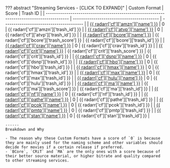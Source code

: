 ??? abstract "Streaming Services - [CLICK TO EXPAND]"
    | Custom Format                                                                             | Score                                      | Trash ID                                |
    | ----------------------------------------------------------------------------------------- | ------------------------------------------ | --------------------------------------- |
    | [{{ radarr['cf']['amzn']['name'] }}](/Radarr/Radarr-collection-of-custom-formats/#amzn)   | 0                                          | {{ radarr['cf']['amzn']['trash_id'] }}  |
    | [{{ radarr['cf']['atvp']['name'] }}](/Radarr/Radarr-collection-of-custom-formats/#atvp)   | 0                                          | {{ radarr['cf']['atvp']['trash_id'] }}  |
    | [{{ radarr['cf']['bcore']['name'] }}](/Radarr/Radarr-collection-of-custom-formats/#bcore) | {{ radarr['cf']['bcore']['trash_score'] }} | {{ radarr['cf']['bcore']['trash_id'] }} |
    | [{{ radarr['cf']['crav']['name'] }}](/Radarr/Radarr-collection-of-custom-formats/#crav)   | 0                                          | {{ radarr['cf']['crav']['trash_id'] }}  |
    | [{{ radarr['cf']['crit']['name'] }}](/Radarr/Radarr-collection-of-custom-formats/#crit)   | {{ radarr['cf']['crit']['trash_score'] }}  | {{ radarr['cf']['crit']['trash_id'] }}  |
    | [{{ radarr['cf']['dsnp']['name'] }}](/Radarr/Radarr-collection-of-custom-formats/#dsnp)   | 0                                          | {{ radarr['cf']['dsnp']['trash_id'] }}  |
    | [{{ radarr['cf']['hbo']['name'] }}](/Radarr/Radarr-collection-of-custom-formats/#hbo)     | 0                                          | {{ radarr['cf']['hbo']['trash_id'] }}   |
    | [{{ radarr['cf']['hmax']['name'] }}](/Radarr/Radarr-collection-of-custom-formats/#hmax)   | 0                                          | {{ radarr['cf']['hmax']['trash_id'] }}  |
    | [{{ radarr['cf']['max']['name'] }}](/Radarr/Radarr-collection-of-custom-formats/#max)     | 0                                          | {{ radarr['cf']['max']['trash_id'] }}   |
    | [{{ radarr['cf']['hulu']['name'] }}](/Radarr/Radarr-collection-of-custom-formats/#hulu)   | 0                                          | {{ radarr['cf']['hulu']['trash_id'] }}  |
    | [{{ radarr['cf']['ma']['name'] }}](/Radarr/Radarr-collection-of-custom-formats/#ma)       | {{ radarr['cf']['ma']['trash_score'] }}    | {{ radarr['cf']['ma']['trash_id'] }}    |
    | [{{ radarr['cf']['nf']['name'] }}](/Radarr/Radarr-collection-of-custom-formats/#nf)       | 0                                          | {{ radarr['cf']['nf']['trash_id'] }}    |
    | [{{ radarr['cf']['pathe']['name'] }}](/Radarr/Radarr-collection-of-custom-formats/#pathe) | 0                                          | {{ radarr['cf']['pathe']['trash_id'] }} |
    | [{{ radarr['cf']['pcok']['name'] }}](/Radarr/Radarr-collection-of-custom-formats/#pcok)   | 0                                          | {{ radarr['cf']['pcok']['trash_id'] }}  |
    | [{{ radarr['cf']['pmtp']['name'] }}](/Radarr/Radarr-collection-of-custom-formats/#pmtp)   | 0                                          | {{ radarr['cf']['pmtp']['trash_id'] }}  |
    | [{{ radarr['cf']['stan']['name'] }}](/Radarr/Radarr-collection-of-custom-formats/#stan)   | 0                                          | {{ radarr['cf']['stan']['trash_id'] }}  |

    ------
    Breakdown and Why

    - The reason why these Custom Formats have a score of `0` is because they are mainly used for the naming scheme and other variables should decide for movies if a certain release if preferred.
    - `BCore`, `CRiT` and `MA` are the only ones with a score because of their better source material, or higher bitrate and quality compared to other streaming services.
